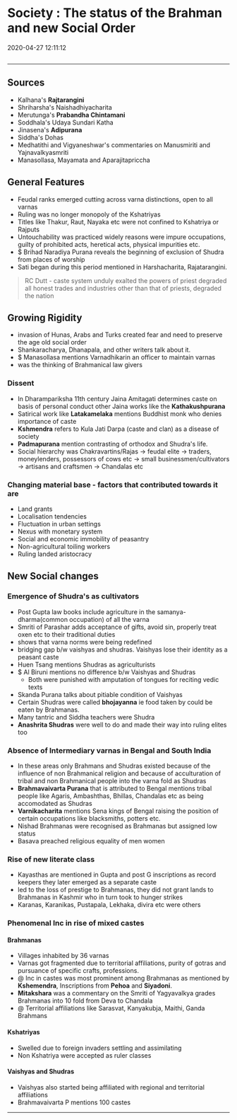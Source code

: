 # Society : The status of the Brahman and new Social Order
2020-04-27 12:11:12
            
```toc
```
---


## Sources
-   Kalhana's **Rajtarangini**
-   Shriharsha's Naishadhiyacharita
-   Merutunga's **Prabandha Chintamani**
-   Soddhala's Udaya Sundari Katha
-   Jinasena's **Adipurana**
-   Siddha's Dohas
-   Medhatithi and Vigyaneshwar's commentaries on Manusmiriti and Yajnavalkyasmriti
-   Manasollasa, Mayamata and Aparajitapriccha

## General Features
-   Feudal ranks emerged cutting across varna distinctions, open to all varnas
-   Ruling was no longer monopoly of the Kshatriyas
-   Titles like Thakur, Raut, Nayaka etc were not confined to Kshatriya or Rajputs
-   Untouchability was practiced widely reasons were impure occupations, guilty of prohibited acts, heretical acts, physical impurities etc.
- $  Brihad Naradiya Purana reveals the beginning of exclusion of Shudra from places of worship
-   Sati began during this period mentioned in Harshacharita, Rajatarangini.

>   RC Dutt - caste system unduly exalted the powers of priest degraded all honest trades and industries other than that of priests, degraded the nation

## Growing Rigidity
-   invasion of Hunas, Arabs and Turks created fear and need to preserve the age old social order
-   Shankaracharya, Dhanapala, and other writers talk about it.
- $    Manasollasa mentions Varnadhikarin an officer to maintain varnas
-   was the thinking of Brahmanical law givers


### Dissent
-   In Dharampariksha 11th century Jaina Amitagati determines caste on basis of personal conduct other Jaina works like the **Kathakushpurana**
-   Satirical work like **Latakamelaka** mentions Buddhist monk who denies importance of caste
-   **Kshmendra** refers to Kula Jati Darpa (caste and clan) as a disease of society
-   **Padmapurana** mention contrasting of orthodox and Shudra's life.
-   Social hierarchy was Chakravartins/Rajas -> feudal elite -> traders, moneylenders, possessors of cows etc -> small businessmen/cultivators -> artisans and craftsmen -> Chandalas etc

### Changing material base - factors that contributed towards it are
-   Land grants
-   Localisation tendencies
-   Fluctuation in urban settings
-   Nexus with monetary system
-   Social and economic immobility of peasantry
-   Non-agricultural toiling workers
-   Ruling landed aristocracy


## New Social changes

### Emergence of Shudra's as cultivators
-   Post Gupta law books include agriculture in the samanya-dharma(common occupation) of all the varna
-   Smriti of Parashar adds acceptance of gifts, avoid sin, properly treat oxen etc to their traditional duties
-   shows that varna norms were being redefined
-   bridging gap b/w vaishyas and shudras. Vaishyas lose their identity as a peasant caste
-   Huen Tsang mentions Shudras as agriculturists
- $    Al Biruni mentions no difference b/w Vaishyas and Shudras
	-   Both were punished with amputation of tongues for reciting vedic texts
-   Skanda Purana talks about pitiable condition of Vaishyas
-   Certain Shudras were called **bhojayanna** ie food taken by could be eaten by Brahmanas.
-   Many tantric and Siddha teachers were Shudra
-   **Anashrita Shudras** were well to do and made their way into ruling elites too

### Absence of Intermediary varnas in Bengal and South India
-   In these areas only Brahmans and Shudras existed because of the influence of non Brahmanical religion and because of acculturation of tribal and non Brahmanical people into the varna fold as Shudras
-   **Brahmavaivarta Purana** that is attributed to Bengal mentions tribal people like Agaris, Ambashthas, Bhillas, Chandalas etc as being accomodated as Shudras
-   **Varnikacharita** mentions Sena kings of Bengal raising the position of certain occupations like blacksmiths, potters etc.
-   Nishad Brahmanas were recognised as Brahmanas but assigned low status
-   Basava preached religious equality of men women

### Rise of new literate class
-   Kayasthas are mentioned in Gupta and post G inscriptions as record keepers they later emerged as a separate caste
-   led to the loss of prestige to Brahmanas, they did not grant lands to Brahmanas in Kashmir who in turn took to hunger strikes
-   Karanas, Karanikas, Pustapala, Lekhaka, divira etc were others

### Phenomenal Inc in rise of mixed castes
####    Brahmanas
-   Villages inhabited by 36 varnas
-   Varnas got fragmented due to territorial affiliations, purity of gotras and pursuance of specific crafts, professions.
- @  Inc in castes was most prominent among Brahmanas as mentioned by **Kshemendra**, Inscriptions from **Pehoa** and **Siyadoni**.
-   **Mitakshara** was a commentary on the Smriti of Yagyavalkya grades Brahmanas into 10 fold from Deva to Chandala
- @  Territorial affiliations like Sarasvat, Kanyakubja, Maithi, Ganda Brahmans

#### Kshatriyas
-   Swelled due to foreign invaders settling and assimilating
-   Non Kshatriya were accepted as ruler classes

#### Vaishyas and Shudras
-   Vaishyas also started being affiliated with regional and territorial affiliations
-   Brahmavaivarta P mentions 100 castes

--- 








